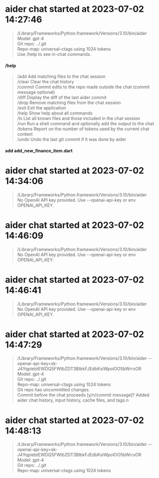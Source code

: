 # aider chat started at 2023-07-02 14:27:46

> /Library/Frameworks/Python.framework/Versions/3.10/bin/aider  
> Model: gpt-4  
> Git repo: ../.git  
> Repo-map: universal-ctags using 1024 tokens  
> Use /help to see in-chat commands.

#### /help

> /add Add matching files to the chat session  
> /clear Clear the chat history  
> /commit Commit edits to the repo made outside the chat (commit message optional)  
> /diff Display the diff of the last aider commit  
> /drop Remove matching files from the chat session  
> /exit Exit the application  
> /help Show help about all commands  
> /ls List all known files and those included in the chat session  
> /run Run a shell command and optionally add the output to the chat  
> /tokens Report on the number of tokens used by the current chat context  
> /undo Undo the last git commit if it was done by aider

#### add add_new_finance_item.dart

# aider chat started at 2023-07-02 14:34:06

> /Library/Frameworks/Python.framework/Versions/3.10/bin/aider  
> No OpenAI API key provided. Use --openai-api-key or env OPENAI_API_KEY.

# aider chat started at 2023-07-02 14:46:09

> /Library/Frameworks/Python.framework/Versions/3.10/bin/aider  
> No OpenAI API key provided. Use --openai-api-key or env OPENAI_API_KEY.

# aider chat started at 2023-07-02 14:46:41

> /Library/Frameworks/Python.framework/Versions/3.10/bin/aider  
> No OpenAI API key provided. Use --openai-api-key or env OPENAI_API_KEY.

# aider chat started at 2023-07-02 14:47:29

> /Library/Frameworks/Python.framework/Versions/3.10/bin/aider
> --openai-api-key=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  
> Model: gpt-4  
> Git repo: ../.git  
> Repo-map: universal-ctags using 1024 tokens  
> Git repo has uncommitted changes.  
> Commit before the chat proceeds [y/n/commit message]? Added aider chat history, input history, cache files, and tags.n

# aider chat started at 2023-07-02 14:48:13

> /Library/Frameworks/Python.framework/Versions/3.10/bin/aider
> --openai-api-key=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  
> Model: gpt-4  
> Git repo: ../.git  
> Repo-map: universal-ctags using 1024 tokens  
